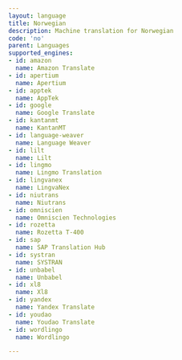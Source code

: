 ```yaml
---
layout: language
title: Norwegian
description: Machine translation for Norwegian
code: 'no'
parent: Languages
supported_engines:
- id: amazon
  name: Amazon Translate
- id: apertium
  name: Apertium
- id: apptek
  name: AppTek
- id: google
  name: Google Translate
- id: kantanmt
  name: KantanMT
- id: language-weaver
  name: Language Weaver
- id: lilt
  name: Lilt
- id: lingmo
  name: Lingmo Translation
- id: lingvanex
  name: LingvaNex
- id: niutrans
  name: Niutrans
- id: omniscien
  name: Omniscien Technologies
- id: rozetta
  name: Rozetta T-400
- id: sap
  name: SAP Translation Hub
- id: systran
  name: SYSTRAN
- id: unbabel
  name: Unbabel
- id: xl8
  name: Xl8
- id: yandex
  name: Yandex Translate
- id: youdao
  name: Youdao Translate
- id: wordlingo
  name: Wordlingo

---
```



